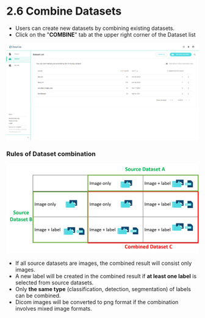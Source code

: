 # 2.6 Combine Datasets

* Users can create new datasets by combining existing datasets.
* Click on the "**COMBINE**" tab at the upper right corner of the Dataset list

![Select "Combine" at the upper right corner to start combining datasets](../../.gitbook/assets/con-2-6-0.png)

### Rules of Dataset combination

![](../../.gitbook/assets/con-2-6-0-1.png)

* If all source datasets are images, the combined result will consist only images.
* A new label will be created in the combined result if **at least one label** is selected from source datasets.
* Only **the same type** (classification, detection, segmentation) of labels can be combined.
* Dicom images will be converted to png format if the combination involves mixed image formats.

